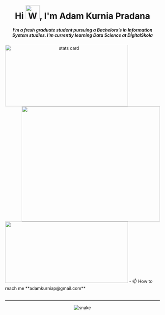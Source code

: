 <h1 align="center">Hi <img src="https://raw.githubusercontent.com/nixin72/nixin72/master/wave.gif" 
         alt="Waving hand animated gif"
         height="45"
         width="45" />, I'm Adam Kurnia Pradana</h1>
<h5 align="center">
I’m a fresh graduate student pursuing a Bachelors’s in Information System studies. I'm currently learning Data Science at DigitalSkola
</h5>
<p>
<a align= "center" href="https://github.com/adamkurniap">
<img alt= "stats card" height="200px" width="400" src="https://github-readme-streak-stats.herokuapp.com?user=adamkurniap&theme=merko">
<img align="right" height="375" width="450" src="https://i.pinimg.com/originals/b2/fc/c8/b2fcc8c1d37ba2772ddcced5db2021f0.gif" /> </a>
</p>
<img height="200px" width="400" src="https://github-readme-stats.vercel.app/api?username=adamkurniap&count_private=true&theme=merko&show_icons=true" />
- 📫 How to reach me **adamkurniap@gmail.com**
<br><br>
<hr>
<p align="center">
  <img src="https://github.com/adamkurniap/adamkurniap/raw/output/github-contribution-grid-snake.svg" alt="snake"></center>
</p>
